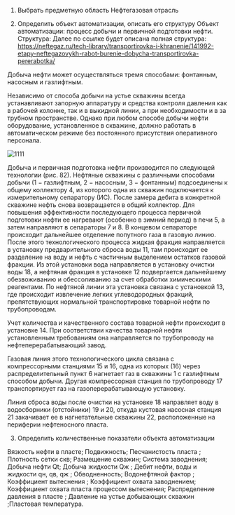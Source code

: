 1)	Выбрать предметную область
Нефтегазовая отрасль

2)	Определить объект автоматизации, описать его структуру
Объект автоматизации: процесс добычи и первичной подготовки нефти.
Структура:
Далее по ссылке будет описана полная структура: https://neftegaz.ru/tech-library/transportirovka-i-khranenie/141992-etapy-neftegazovykh-rabot-burenie-dobycha-transportirovka-pererabotka/

Добыча нефти может осуществляться тремя способами: фонтанным, насосным и газлифтным.

Независимо от способа добычи на устье скважины всегда устанавливают запорную аппаратуру и средства контроля давления как в рабочей колонне, так  и в выкидной линии, а при необходимости и в за трубном пространстве.
Однако  при любом способе добычи нефти оборудование, установленное в скважине, должно работать в автоматическом режиме  без постоянного присутствия оперативного персонала.

![1111](https://user-images.githubusercontent.com/81970311/193849961-776d25a7-dfa2-47ec-b0d8-75ab351462c9.png)

Добыча и первичная подготовка нефти производится по следующей технологии (рис. 82).
Нефтяные скважины с различными способами добычи (1 − газлифтным, 2 − насосным, 3 − фонтанным) подсоединены к общему коллектору 4, из которого одна из скважин подключается к измерительному сепаратору (ИС).
После замера дебита в конкретной скважине нефть снова возвращается в общий коллектор. Для повышения эффективности последующего процесса первичной подготовки нефти ее нагревают (особенно в зимний период) в печи 5, а затем направляют в сепараторы 7 и 8.
В концевом сепараторе происходит дальнейшее  отделение попутного газа в газовую линию.
После этого технологического процесса жидкая фракция направляется в установку  предварительного сброса воды 11, там происходит ее разделение на воду и нефть с частичным  выделением остатков газовой фракции. Из этой установки вода направляется в  установку  очистки  воды 18, а нефтяная фракция в установке 12 подвергается дальнейшему обезвоживанию и обессоливанию за счет обработки химическими реагентами.
  По нефтяной линии эта установка связана с установкой 13, где происходит  извлечение легких углеводородных фракций, препятствующих нормальной транспортировке товарной нефти по трубопроводам.

Учет количества и качественного состава товарной нефти происходит в установке 14. При соответствии качества товарной нефти установленным требованиям она направляется по трубопроводу  на нефтеперерабатывающий завод.

Газовая линия этого технологического цикла связана с компрессорными станциями 15 и 16, одна из которых (16)  через распределительный пункт 6 нагнетает газ в скважины 1 с газлифтным способом добычи. Другая компрессорная станция  по трубопроводу 17 транспортирует газ на газоперерабатывающую установку.

Линия сброса воды после очистки на установке 18 направляет воду в водосборники (отстойники) 19 и 20, откуда кустовая насосная станция 21 закачивает ее в нагнетательные скважины 22, расположенные на периферии нефтеносного пласта.




3) Определить количественные показатели объекта автоматизации

Вязкость нефти в пласте; Подвижность; Песчанистость пласта ; Плотность сетки скв; Размещение скважин; Система заводнения; Добыча нефти Qt; Добыча жидкости Qж ; Дебит нефти, воды и жидкости qн, qв, qж ; Обводненность; Водонефтяной фактор ; Коэффициент вытеснения ; Коэффициент охвата заводнением; Коэффициент охвата пласта процессом вытеснения; Распределение давления в пласте ; Давление на устье добывающих скважин ;Пластовая температура.


